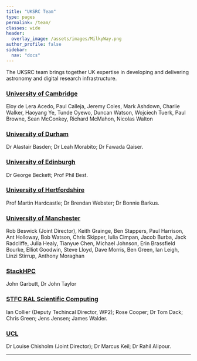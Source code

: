 ```yaml
---
title: "UKSRC Team"
type: pages
permalink: /team/
classes: wide
header:
  overlay_image: /assets/images/MilkyWay.png
author_profile: false
sidebar: 
  nav: "docs"
---
```

The UKSRC team brings together UK expertise in developing and delivering astronomy and digital research infrastructure.

### [University of Cambridge](https://www.cam.ac.uk/) ###
Eloy de Lera Acedo, Paul Calleja, Jeremy Coles, Mark Ashdown, Charlie Walker, Haoyang Ye, Tunde Oyewo, Duncan Watson, Wojciech Tuerk, Paul Browne, Sean McConkey, Richard McMahon, 
Nicolas Walton
### [University of Durham](https://www.durham.ac.uk/homepage/) ### 
Dr Alastair Basden; Dr Leah Morabito; Dr Fawada Qaiser.
### [University of Edinburgh](https://www.ed.ac.uk/) ### 
Dr George Beckett; Prof Phil Best.  
### [University of Hertfordshire](https://www.herts.ac.uk/)  ###
Prof Martin Hardcastle; Dr Brendan Webster; Dr Bonnie Barkus.
### [University of Manchester](https://www.manchester.ac.uk/) ###
Rob Beswick (Joint Director), Keith Grainge, Ben Stappers, Paul Harrison, Ant Holloway, Bob Watson, Chris Skipper, Iulia Cimpan, Jacob Burba, Jack Radcliffe, Julia Healy, Tianyue Chen, Michael Johnson, Erin Brassfield Bourke, Elliot Goodwin, Steve Lloyd, Dave Morris, Ben Green, Ian Leigh, Linzi Stirrup, Anthony Moraghan 
### [StackHPC](https://www.stackhpc.com/) ###
John Garbutt, Dr John Taylor
### [STFC RAL Scientific Computing](https://www.scd.stfc.ac.uk/Pages/home.aspx) ###
Ian Collier (Deputy Techincal Director, WP2); Rose Cooper; Dr Tom Dack; Chris Green; Jens Jensen; James Walder.
### [UCL](https://www.ucl.ac.uk/) ###
Dr Louise Chisholm (Joint Director); Dr Marcus Keil; Dr Rahil Alipour.
  
---
